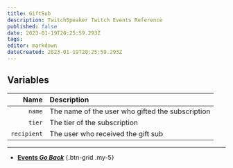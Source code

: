 ```yaml
---
title: GiftSub
description: TwitchSpeaker Twitch Events Reference
published: false
date: 2023-01-19T20:25:59.293Z
tags: 
editor: markdown
dateCreated: 2023-01-19T20:25:59.293Z
---
```


## Variables
Name | Description
----:|:------------
`name` | The name of the user who gifted the subscription
`tier` | The tier of the subscription
`recipient` | The user who received the gift sub

---

- [<i class="mdi mdi-chevron-left"></i>**Events *Go Back***](/TwitchSpeaker/Events)
{.btn-grid .my-5}